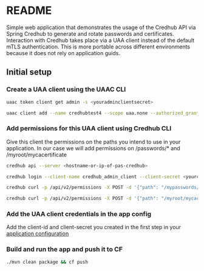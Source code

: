 # README #

Simple web application that demonstrates the usage of the Credhub API via Spring Credhub to generate and rotate passwords and certificates. Interaction with Credhub takes place via a UAA client instead of the default mTLS authentication. This is more portable across different environments because it does not rely on application guids.

## Initial setup

### Create a UAA client using the UAAC CLI
```bash
uaac token client get admin -s <youradminclientsecret>

uaac client add --name credhubtest4 --scope uaa.none --authorized_grant_types client_credentials --authorities "credhub.write,credhub.read"

```

### Add permissions for this UAA client using Credhub CLI
Give this client the permissions on the paths you intend to use in your application. In our case we will add permissions on /passwords/* and /myroot/mycacertificate

```bash
credhub api --server <hostname-or-ip-of-pas-credhub>

credhub login --client-name credhub_admin_client --client-secret <yourcredhubadminclientsecret>

credhub curl -p /api/v2/permissions -X POST -d '{"path": "/mypasswords/*","actor": "uaa-client:credhubtest4", "operations": ["read","write"]}'

credhub curl -p /api/v2/permissions -X POST -d '{"path": "/myroot/mycacertificate","actor": "uaa-client:credhubtest4", "operations": ["read","write"]}'
```

### Add the UAA client credentials in the app config

Add the client-id and client-secret you created in the first step in your [application configuration](https://github.com/NLxAROSA/pcf-credhub/blob/master/src/main/resources/application.yml)

### Build and run the app and push it to CF
```bash
./mvn clean package && cf push
```